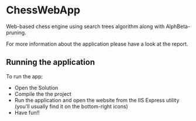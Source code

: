 # ChessWebApp
Web-based chess engine using search trees algorithm along with AlphBeta-pruning.

For more information about the application please have a look at the report.

Running the application
-----------------------------------------
To run the app:
- Open the Solution
- Compile the the project
- Run the application and open the website from the IIS Express utility (you'll usually find it on the bottom-right icons)
- Have fun!!
